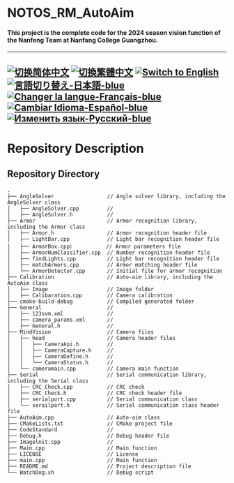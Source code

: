 # NOTOS_RM_AutoAim
#### This project is the complete code for the 2024 season vision function of the Nanfeng Team at Nanfang College Guangzhou.

---
[![切换简体中文](https://img.shields.io/badge/切换语言-简体中文-blue)](https://github.com/lizuju/NOTOS_RM_AutoAim/blob/main/README/README.zh-cn.md)
[![切換繁體中文](https://img.shields.io/badge/切換語言-繁體中文-blue)](https://github.com/lizuju/NOTOS_RM_AutoAim/blob/main/README/README.zh-tc.md)
[![Switch to English](https://img.shields.io/badge/Switch-English-blue)](https://github.com/lizuju/NOTOS_RM_AutoAim/blob/main/README.md)
[![言語切り替え-日本語-blue](https://img.shields.io/badge/言語切り替え-日本語-blue)](https://github.com/lizuju/NOTOS_RM_AutoAim/blob/main/README/README.jp.md)
[![Changer la langue-Français-blue](https://img.shields.io/badge/Changer%20la%20langue-Fran%C3%A7ais-blue)](https://github.com/lizuju/NOTOS_RM_AutoAim/blob/main/README/README.fr.md)
[![Cambiar Idioma-Español-blue](https://img.shields.io/badge/Cambiar%20Idioma-Espa%C3%B1ol-blue)](https://github.com/lizuju/NOTOS_RM_AutoAim/blob/main/README/README.es.md)
[![Изменить язык-Русский-blue](https://img.shields.io/badge/Изменить%20язык-Русский-blue)](https://github.com/lizuju/NOTOS_RM_AutoAim/blob/main/README/README.ru.md)
---

# Repository Description

## Repository Directory
    .
    ├── AngleSolver                 // Angle solver library, including the AngleSolver class
    │   ├── AngleSolver.cpp         // 
    │   ├── AngleSolver.h           // 
    ├── Armor                       // Armor recognition library, including the Armor class
    │   ├── Armor.h                 // Armor recognition header file
    │   ├── LightBar.cpp            // Light bar recognition header file
    │   ├── ArmorBox.cpp）          // Armor parameters file
    │   ├── ArmorNumClassifier.cpp  // Number recognition header file
    │   ├── findLights.cpp          // Light bar recognition header file
    │   ├── matchArmors.cpp         // Armor matching header file
    │   └── ArmorDetector.cpp       // Initial file for armor recognition
    ├── Calibration                 // Auto-aim library, including the AutoAim class
    │   ├── Image                   // Image folder
    │   ├── Calibaration.cpp        // Camera calibration
    ├── cmake-build-debug           // Compiled generated folder
    ├── General                     // 
    │   ├── 123svm.xml              // 
    │   ├── camera_params.xml     	// 
    │   ├── General.h               // 
    ├── MindVision                  // Camera files
    │   ├── head                    // Camera header files
    │   │   ├── CameraApi.h         // 
    │   │   ├── CameraCapture.h     // 
    │   │   ├── CameraDefine.h      // 
    │   │   └── CameraStatus.h      // 
    │   └── cameramain.cpp          // Camera main function
    ├── Serial                      // Serial communication library, including the Serial class
    │   ├── CRC_Check.cpp           // CRC check
    │   ├── CRC_Check.h             // CRC check header file
    │   ├── serialport.cpp          // Serial communication class
    │   └── serailport.h            // Serial communication class header file
    ├── AutoAim.cpp                 // Auto-aim class
    ├── CMakeLists.txt              // CMake project file
    ├── CodeStandard                //
    ├── Debug.h                     // Debug header file
    ├── Imagelnit.cpp               // 
    ├── Main.cpp                    // Main function
    ├── LICENSE                     // License 
    ├── main.cpp                    // Main function
    ├── README.md                   // Project description file
    └── WatchDog.sh                 // Debug script